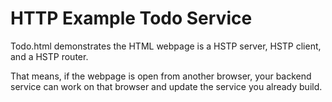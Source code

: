 # HTTP Example Todo Service

Todo.html demonstrates the HTML webpage is a HSTP server, HSTP client, and a HSTP router.

That means, if the webpage is open from another browser, your backend service can work on that browser and update the service you already build.